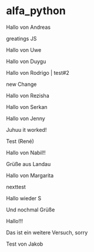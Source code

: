 # alfa_python

Hallo von Andreas

greatings JS

Hallo von Uwe

Hallo von Duygu

Hallo von Rodrigo | test#2

new Change

Hallo von Rezisha

Hallo von Serkan

Hallo von Jenny

Juhuu it worked!

Test (René)

Hallo von Nabil!!

Grüße aus Landau

Hallo von Margarita

nexttest

Hallo wieder S

Und nochmal Grüße

Hallo!!!

Das ist ein weitere Versuch, sorry

Test von Jakob
